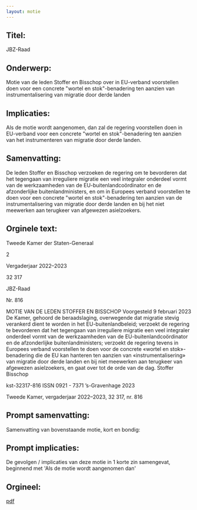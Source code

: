 ```yaml
---
layout: motie
---
```

## Titel:
JBZ-Raad
## Onderwerp:
Motie van de leden Stoffer en Bisschop over in EU-verband voorstellen doen voor een concrete "wortel en stok"-benadering ten aanzien van instrumentalisering van migratie door derde landen
## Implicaties:

Als de motie wordt aangenomen, dan zal de regering voorstellen doen in EU-verband voor een concrete "wortel en stok"-benadering ten aanzien van het instrumenteren van migratie door derde landen.
## Samenvatting:

De leden Stoffer en Bisschop verzoeken de regering om te bevorderen dat het tegengaan van irreguliere migratie een veel integraler onderdeel vormt van de werkzaamheden van de EU-buitenlandcoördinator en de afzonderlijke buitenlandministers, en om in Europees verband voorstellen te doen voor een concrete "wortel en stok"-benadering ten aanzien van de instrumentalisering van migratie door derde landen en bij het niet meewerken aan terugkeer van afgewezen asielzoekers.
## Orginele text:


Tweede Kamer der Staten-Generaal

2

Vergaderjaar 2022–2023

32 317

JBZ-Raad

Nr. 816

MOTIE VAN DE LEDEN STOFFER EN BISSCHOP
Voorgesteld 9 februari 2023
De Kamer,
gehoord de beraadslaging,
overwegende dat migratie stevig verankerd dient te worden in het
EU-buitenlandbeleid;
verzoekt de regering te bevorderen dat het tegengaan van irreguliere
migratie een veel integraler onderdeel vormt van de werkzaamheden van
de EU-buitenlandcoördinator en de afzonderlijke buitenlandministers;
verzoekt de regering tevens in Europees verband voorstellen te doen voor
de concrete «wortel en stok»-benadering die de EU kan hanteren ten
aanzien van «instrumentalisering» van migratie door derde landen en bij
niet meewerken aan terugkeer van afgewezen asielzoekers,
en gaat over tot de orde van de dag.
Stoffer
Bisschop

kst-32317-816
ISSN 0921 - 7371
’s-Gravenhage 2023

Tweede Kamer, vergaderjaar 2022–2023, 32 317, nr. 816


## Prompt samenvatting:
Samenvatting van bovenstaande motie, kort en bondig:


## Prompt implicaties:
De gevolgen / implicaties van deze motie in 1 korte zin samengevat, beginnend met 'Als de motie wordt aangenomen dan' 

## Orgineel:
[pdf](https://gegevensmagazijn.tweedekamer.nl/OData/v4/2.0/Document(b97fb706-5a2f-494a-8d01-5f18e2d0628c)/resource)
